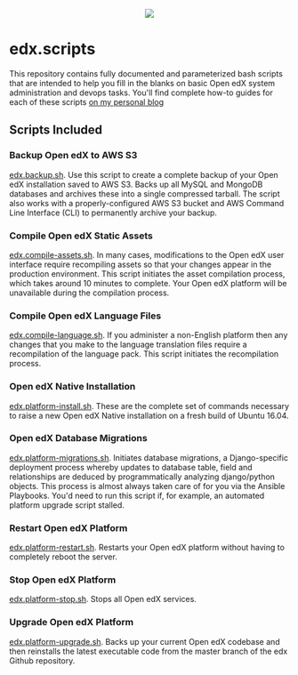 <p align="center">
  <img src="https://github.com/lpm0073/edx.scripts/blob/master/img/open-edx-logo.png">
</p>

# edx.scripts

This repository contains fully documented and parameterized bash scripts that are intended to help you fill in the blanks on basic Open edX system administration and devops tasks. You'll find complete how-to guides for each of these scripts [on my personal blog](https://blog.lawrencemcdaniel.com/)

## Scripts Included

### Backup Open edX to AWS S3
[edx.backup.sh](https://github.com/lpm0073/edx.scripts/blob/master/edx.backup.sh). Use this script to create a complete backup of your Open edX installation saved to AWS S3. Backs up all MySQL and MongoDB databases and archives these into a single compressed tarball. The script also works with a properly-configured AWS S3 bucket and AWS Command Line Interface (CLI) to permanently archive your backup.

### Compile Open edX Static Assets
[edx.compile-assets.sh](https://github.com/lpm0073/edx.scripts/blob/master/edx.compile-assets.sh). In many cases, modifications to the Open edX user interface require recompiling assets so that your changes appear in the production environment. This script initiates the asset compilation process, which takes around 10 minutes to complete. Your Open edX platform will be unavailable during the compilation process.

### Compile Open edX Language Files
[edx.compile-language.sh](https://github.com/lpm0073/edx.scripts/blob/master/edx.compile-language.sh). If you administer a non-English platform then any changes that you make to the language translation
files require a recompilation of the language pack. This script initiates the recompilation process.

### Open edX Native Installation
[edx.platform-install.sh](https://github.com/lpm0073/edx.scripts/blob/master/edx.platform-install.sh). These are the complete set of commands necessary to raise a new Open edX Native installation
on a fresh build of Ubuntu 16.04.

### Open edX Database Migrations
[edx.platform-migrations.sh](https://github.com/lpm0073/edx.scripts/blob/master/edx.platform-migrations.sh). Initiates database migrations, a Django-specific deployment process whereby updates to database table, field and relationships are deduced by programmatically analyzing django/python objects. This process is almost always taken care of for you via the Ansible Playbooks. You'd need to run this script if, for example, an automated platform upgrade script stalled.

### Restart Open edX Platform
[edx.platform-restart.sh](https://github.com/lpm0073/edx.scripts/blob/master/edx.platform-restart.sh). Restarts your Open edX platform without having to completely reboot the server.

### Stop Open edX Platform
[edx.platform-stop.sh](https://github.com/lpm0073/edx.scripts/blob/master/edx.platform-stop.sh). Stops all Open edX services.

### Upgrade Open edX Platform
[edx.platform-upgrade.sh](https://github.com/lpm0073/edx.scripts/blob/master/edx.platform-upgrade.sh). Backs up your current Open edX codebase and then reinstalls the latest executable code from the master branch of the edx Github repository.
